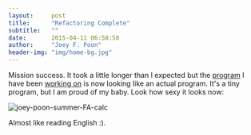 ```yaml
---
layout:     post
title:      "Refactoring Complete"
subtitle:   ""
date:       2015-04-11 06:58:50
author:     "Joey F. Poon"
header-img: "img/home-bg.jpg"
---
```


<p>Mission success. It took a little longer than I expected but the <a href="https://github.com/joeypoon/Summer_FA_Calculator">program</a> I have been <a href="http://joeypoon.com/blog/2015/04/09/working-efficiently/" >working on</a> is now looking like an actual program. It's a tiny program, but I am proud of my baby. Look how sexy it looks now:</p>

<img class="alignnone" src="http://temp.nickydisla.com/temp/wp-content/uploads/2015/05/summer-fa-calc-easy-read.png" alt="joey-poon-summer-FA-calc" >

<p>Almost like reading English :).</p>
